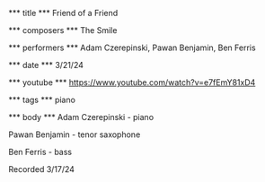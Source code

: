 *** title ***
Friend of a Friend

*** composers ***
The Smile

*** performers ***
Adam Czerepinski, Pawan Benjamin, Ben Ferris

*** date ***
3/21/24

*** youtube ***
https://www.youtube.com/watch?v=e7fEmY81xD4

*** tags ***
piano

*** body ***
Adam Czerepinski - piano

Pawan Benjamin - tenor saxophone

Ben Ferris - bass

Recorded 3/17/24